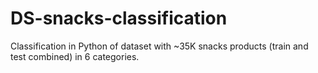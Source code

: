 # DS-snacks-classification
Classification in Python of dataset with ~35K snacks products (train and test combined) in 6 categories.
